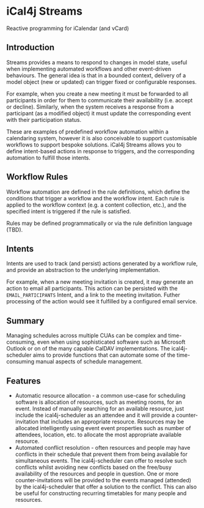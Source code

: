 # iCal4j Streams

Reactive programming for iCalendar (and vCard)

## Introduction

Streams provides a means to respond to changes in model state, useful when implementing automated workflows and
other event-driven behaviours. The general idea is that in a bounded context, delivery of a model object (new or
updated) can trigger fixed or configurable responses.

For example, when you create a new meeting it must be forwarded to all participants in order for them
to communicate their availability (i.e. accept or decline). Similarly, when the system receives a response from a
participant (as a modified object) it must update the corresponding event with their participation status.

These are examples of predefined workflow automation within a calendaring system, however it is also conceivable to
support customisable workflows to support bespoke solutions. iCal4j Streams allows you to define intent-based actions
in response to triggers, and the corresponding automation to fulfill those intents.

## Workflow Rules

Workflow automation are defined in the rule definitions, which define the conditions that trigger a workflow and the
workflow intent. Each rule is applied to the workflow context (e.g. a content collection, etc.), and the specified
intent is triggered if the rule is satisfied.

Rules may be defined programmatically or via the rule definition language (TBD).

## Intents

Intents are used to track (and persist) actions generated by a workflow rule, and provide an abstraction to the underlying
implementation. 

For example, when a new meeting invitation is created, it may generate an action to email all participants.
This action can be persisted with the `EMAIL_PARTICIPANTS` Intent, and a link to the meeting invitation. Futher processing
of the action would see it fulfilled by a configured email service.



## Summary

Managing schedules across multiple CUAs can be complex and time-consuming, even when using sophisticated software such as Microsoft Outlook or on of the many capable CalDAV implementations. The ical4j-scheduler aims to provide functions that can automate some of the time-consuming manual aspects of schedule management.

## Features

* Automatic resource allocation - a common use-case for scheduling software is allocation of resources, such as meeting rooms, for an event. Instead of manually searching for an available resource, just include the ical4j-scheduler as an attendee and it will provide a counter-invitation that includes an appropriate resource. Resources may be allocated intelligently using event event properties such as number of attendees, location, etc. to allocate the most appropriate available resource.
* Automated conflict resolution - often resources and people may have conflicts in their schedule that prevent them from being available for simultaneous events. The ical4j-scheduler can offer to resolve such conflicts whilst avoiding new conflicts based on the free/busy availability of the resources and people in question. One or more counter-invitations will be provided to the events managed (attended) by the ical4j-scheduler that offer a solution to the conflict. This can also be useful for constructing recurring timetables for many people and resources.
